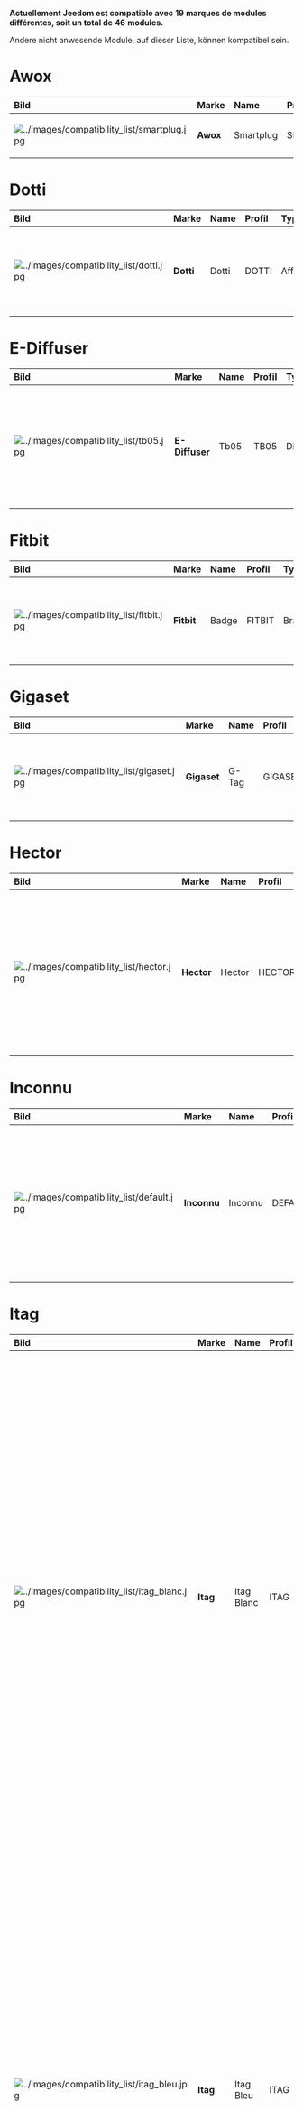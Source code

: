 **Actuellement Jeedom est compatible avec** **19** **marques de modules différentes, soit un total de** **46** **modules.**

Andere nicht anwesende Module, auf dieser Liste, können kompatibel sein.

Awox
====

<table>
<colgroup>
<col width="10%" />
<col width="3%" />
<col width="13%" />
<col width="6%" />
<col width="6%" />
<col width="20%" />
<col width="34%" />
<col width="6%" />
</colgroup>
<thead>
<tr class="header">
<th align="left">Bild</th>
<th align="left">Marke</th>
<th align="left">Name</th>
<th align="left">Profil</th>
<th align="left">Typ</th>
<th align="left">Hinweis</th>
<th align="left">Inklusion</th>
<th align="left">Link</th>
</tr>
</thead>
<tbody>
<tr class="odd">
<td align="left"><p><img src="../images/compatibility_list/smartplug.jpg" alt="../images/compatibility_list/smartplug.jpg" /></p></td>
<td align="left"><p><strong>Awox</strong></p></td>
<td align="left"><p>Smartplug</p></td>
<td align="left"><p>SMARTPLUG</p></td>
<td align="left"><p>Zwischenstecker</p></td>
<td align="left"></td>
<td align="left"><p>inklusions Modus</p></td>
<td align="left"></td>
</tr>
</tbody>
</table>

Dotti
=====

<table>
<colgroup>
<col width="10%" />
<col width="3%" />
<col width="13%" />
<col width="6%" />
<col width="6%" />
<col width="20%" />
<col width="34%" />
<col width="6%" />
</colgroup>
<thead>
<tr class="header">
<th align="left">Bild</th>
<th align="left">Marke</th>
<th align="left">Name</th>
<th align="left">Profil</th>
<th align="left">Typ</th>
<th align="left">Hinweis</th>
<th align="left">Inklusion</th>
<th align="left">Link</th>
</tr>
</thead>
<tbody>
<tr class="odd">
<td align="left"><p><img src="../images/compatibility_list/dotti.jpg" alt="../images/compatibility_list/dotti.jpg" /></p></td>
<td align="left"><p><strong>Dotti</strong></p></td>
<td align="left"><p>Dotti</p></td>
<td align="left"><p>DOTTI</p></td>
<td align="left"><p>Afficheur</p></td>
<td align="left"><p>Fonctionnera beaucoup mieux avec option garder la connection</p></td>
<td align="left"><p>Mode inclusion</p></td>
<td align="left"></td>
</tr>
</tbody>
</table>

E-Diffuser
==========

<table>
<colgroup>
<col width="10%" />
<col width="3%" />
<col width="13%" />
<col width="6%" />
<col width="6%" />
<col width="20%" />
<col width="34%" />
<col width="6%" />
</colgroup>
<thead>
<tr class="header">
<th align="left">Bild</th>
<th align="left">Marke</th>
<th align="left">Name</th>
<th align="left">Profil</th>
<th align="left">Typ</th>
<th align="left">Hinweis</th>
<th align="left">Inklusion</th>
<th align="left">Link</th>
</tr>
</thead>
<tbody>
<tr class="odd">
<td align="left"><p><img src="../images/compatibility_list/tb05.jpg" alt="../images/compatibility_list/tb05.jpg" /></p></td>
<td align="left"><p><strong>E-Diffuser</strong></p></td>
<td align="left"><p>Tb05</p></td>
<td align="left"><p>TB05</p></td>
<td align="left"><p>Diffuseur</p></td>
<td align="left"><p>Il est recommandé d’utiliser l’option garder la connection. Obligatoire pour tenter expérimentalement l’accès au couleur direct</p></td>
<td align="left"><p>Mode inclusion</p></td>
<td align="left"></td>
</tr>
</tbody>
</table>

Fitbit
======

<table>
<colgroup>
<col width="10%" />
<col width="3%" />
<col width="13%" />
<col width="6%" />
<col width="6%" />
<col width="20%" />
<col width="34%" />
<col width="6%" />
</colgroup>
<thead>
<tr class="header">
<th align="left">Bild</th>
<th align="left">Marke</th>
<th align="left">Name</th>
<th align="left">Profil</th>
<th align="left">Typ</th>
<th align="left">Hinweis</th>
<th align="left">Inklusion</th>
<th align="left">Link</th>
</tr>
</thead>
<tbody>
<tr class="odd">
<td align="left"><p><img src="../images/compatibility_list/fitbit.jpg" alt="../images/compatibility_list/fitbit.jpg" /></p></td>
<td align="left"><p><strong>Fitbit</strong></p></td>
<td align="left"><p>Badge</p></td>
<td align="left"><p>FITBIT</p></td>
<td align="left"><p>Bracelet</p></td>
<td align="left"><p>Uniquement pour de la présence</p>
<p><em>Piles : 1x3V CR2032</em></p></td>
<td align="left"><p>Mode inclusion</p></td>
<td align="left"></td>
</tr>
</tbody>
</table>

Gigaset
=======

<table>
<colgroup>
<col width="10%" />
<col width="3%" />
<col width="13%" />
<col width="6%" />
<col width="6%" />
<col width="20%" />
<col width="34%" />
<col width="6%" />
</colgroup>
<thead>
<tr class="header">
<th align="left">Bild</th>
<th align="left">Marke</th>
<th align="left">Name</th>
<th align="left">Profil</th>
<th align="left">Typ</th>
<th align="left">Hinweis</th>
<th align="left">Inklusion</th>
<th align="left">Link</th>
</tr>
</thead>
<tbody>
<tr class="odd">
<td align="left"><p><img src="../images/compatibility_list/gigaset.jpg" alt="../images/compatibility_list/gigaset.jpg" /></p></td>
<td align="left"><p><strong>Gigaset</strong></p></td>
<td align="left"><p>G-Tag</p></td>
<td align="left"><p>GIGASET</p></td>
<td align="left"><p>Présence</p></td>
<td align="left"><p>Uniquement pour de la présence</p>
<p><em>Piles : 1x3V CR2032</em></p></td>
<td align="left"><p>Mode inclusion</p></td>
<td align="left"></td>
</tr>
</tbody>
</table>

Hector
======

<table>
<colgroup>
<col width="10%" />
<col width="3%" />
<col width="13%" />
<col width="6%" />
<col width="6%" />
<col width="20%" />
<col width="34%" />
<col width="6%" />
</colgroup>
<thead>
<tr class="header">
<th align="left">Bild</th>
<th align="left">Marke</th>
<th align="left">Name</th>
<th align="left">Profil</th>
<th align="left">Typ</th>
<th align="left">Hinweis</th>
<th align="left">Inklusion</th>
<th align="left">Link</th>
</tr>
</thead>
<tbody>
<tr class="odd">
<td align="left"><p><img src="../images/compatibility_list/hector.jpg" alt="../images/compatibility_list/hector.jpg" /></p></td>
<td align="left"><p><strong>Hector</strong></p></td>
<td align="left"><p>Hector</p></td>
<td align="left"><p>HECTOR</p></td>
<td align="left"><p>Capteurs</p></td>
<td align="left"><p>Ne dois pas rester connecté en permanence sur votre téléphone si vous voulez l’interaction dans Jeedom</p>
<p><em>Piles : 1x3V CR2032</em></p></td>
<td align="left"><p>Mode inclusion</p></td>
<td align="left"></td>
</tr>
</tbody>
</table>

Inconnu
=======

<table>
<colgroup>
<col width="10%" />
<col width="3%" />
<col width="13%" />
<col width="6%" />
<col width="6%" />
<col width="20%" />
<col width="34%" />
<col width="6%" />
</colgroup>
<thead>
<tr class="header">
<th align="left">Bild</th>
<th align="left">Marke</th>
<th align="left">Name</th>
<th align="left">Profil</th>
<th align="left">Typ</th>
<th align="left">Hinweis</th>
<th align="left">Inklusion</th>
<th align="left">Link</th>
</tr>
</thead>
<tbody>
<tr class="odd">
<td align="left"><p><img src="../images/compatibility_list/default.jpg" alt="../images/compatibility_list/default.jpg" /></p></td>
<td align="left"><p><strong>Inconnu</strong></p></td>
<td align="left"><p>Inconnu</p></td>
<td align="left"><p>DEFAULT</p></td>
<td align="left"><p>Defaut</p></td>
<td align="left"><p>Uniquement pour les équipements non encore rajouté dans le plugin, pour a minima avoir la présence et les rssi ainsi que la data brute</p></td>
<td align="left"><p>Mode inclusion avec option <em>Inconnu</em></p></td>
<td align="left"></td>
</tr>
</tbody>
</table>

Itag
====

<table>
<colgroup>
<col width="10%" />
<col width="3%" />
<col width="13%" />
<col width="6%" />
<col width="6%" />
<col width="20%" />
<col width="34%" />
<col width="6%" />
</colgroup>
<thead>
<tr class="header">
<th align="left">Bild</th>
<th align="left">Marke</th>
<th align="left">Name</th>
<th align="left">Profil</th>
<th align="left">Typ</th>
<th align="left">Hinweis</th>
<th align="left">Inklusion</th>
<th align="left">Link</th>
</tr>
</thead>
<tbody>
<tr class="odd">
<td align="left"><p><img src="../images/compatibility_list/itag_blanc.jpg" alt="../images/compatibility_list/itag_blanc.jpg" /></p></td>
<td align="left"><p><strong>Itag</strong></p></td>
<td align="left"><p>Itag Blanc</p></td>
<td align="left"><p>ITAG</p></td>
<td align="left"><p>Boutons</p></td>
<td align="left"><p>Attention pour que le bouton fonctionne il faut cocher garder la connection, a partir de ce moment là la connection est gardée et le bouton n’est plus visible des autres antennes. La connection se fait dès que le bouton est visible dans un délai de 20 secondes (cela se confirme par l’arrêt du clignotement) et cela uniquement sur l’antenne choisi en emission (dans ce cas la il faut bien evidemment choisir la même en réception et émission)</p>
<p><em>Piles : 1x3V CR2032</em></p></td>
<td align="left"><p>Mode inclusion auto et appui sur le bouton</p></td>
<td align="left"></td>
</tr>
<tr class="even">
<td align="left"><p><img src="../images/compatibility_list/itag_bleu.jpg" alt="../images/compatibility_list/itag_bleu.jpg" /></p></td>
<td align="left"><p><strong>Itag</strong></p></td>
<td align="left"><p>Itag Bleu</p></td>
<td align="left"><p>ITAG</p></td>
<td align="left"><p>Boutons</p></td>
<td align="left"><p>Attention pour que le bouton fonctionne il faut cocher garder la connection, a partir de ce moment là la connection est gardée et le bouton n’est plus visible des autres antennes. La connection se fait dès que le bouton est visible dans un délai de 20 secondes (cela se confirme par l’arrêt du clignotement) et cela uniquement sur l’antenne choisi en emission (dans ce cas la il faut bien evidemment choisir la même en réception et émission)</p>
<p><em>Piles : 1x3V CR2032</em></p></td>
<td align="left"><p>Mode inclusion auto et appui sur le bouton</p></td>
<td align="left"></td>
</tr>
<tr class="odd">
<td align="left"><p><img src="../images/compatibility_list/itag.jpg" alt="../images/compatibility_list/itag.jpg" /></p></td>
<td align="left"><p><strong>Itag</strong></p></td>
<td align="left"><p>Itag Noir</p></td>
<td align="left"><p>ITAG</p></td>
<td align="left"><p>Boutons</p></td>
<td align="left"><p>Attention pour que le bouton fonctionne il faut cocher garder la connection, a partir de ce moment là la connection est gardée et le bouton n’est plus visible des autres antennes. La connection se fait dès que le bouton est visible dans un délai de 20 secondes (cela se confirme par l’arrêt du clignotement) et cela uniquement sur l’antenne choisi en emission (dans ce cas la il faut bien evidemment choisir la même en réception et émission)</p>
<p><em>Piles : 1x3V CR2032</em></p></td>
<td align="left"><p>Mode inclusion auto et appui sur le bouton</p></td>
<td align="left"></td>
</tr>
<tr class="even">
<td align="left"><p><img src="../images/compatibility_list/itag_rose.jpg" alt="../images/compatibility_list/itag_rose.jpg" /></p></td>
<td align="left"><p><strong>Itag</strong></p></td>
<td align="left"><p>Itag Rose</p></td>
<td align="left"><p>ITAG</p></td>
<td align="left"><p>Boutons</p></td>
<td align="left"><p>Attention pour que le bouton fonctionne il faut cocher garder la connection, a partir de ce moment là la connection est gardée et le bouton n’est plus visible des autres antennes. La connection se fait dès que le bouton est visible dans un délai de 20 secondes (cela se confirme par l’arrêt du clignotement) et cela uniquement sur l’antenne choisi en emission (dans ce cas la il faut bien evidemment choisir la même en réception et émission)</p>
<p><em>Piles : 1x3V CR2032</em></p></td>
<td align="left"><p>Mode inclusion auto et appui sur le bouton</p></td>
<td align="left"></td>
</tr>
<tr class="odd">
<td align="left"><p><img src="../images/compatibility_list/itag_vert.jpg" alt="../images/compatibility_list/itag_vert.jpg" /></p></td>
<td align="left"><p><strong>Itag</strong></p></td>
<td align="left"><p>Itag Vert</p></td>
<td align="left"><p>ITAG</p></td>
<td align="left"><p>Boutons</p></td>
<td align="left"><p>Attention pour que le bouton fonctionne il faut cocher garder la connection, a partir de ce moment là la connection est gardée et le bouton n’est plus visible des autres antennes. La connection se fait dès que le bouton est visible dans un délai de 20 secondes (cela se confirme par l’arrêt du clignotement) et cela uniquement sur l’antenne choisi en emission (dans ce cas la il faut bien evidemment choisir la même en réception et émission)</p>
<p><em>Piles : 1x3V CR2032</em></p></td>
<td align="left"><p>Mode inclusion auto et appui sur le bouton</p></td>
<td align="left"></td>
</tr>
</tbody>
</table>

Logitech
========

<table>
<colgroup>
<col width="10%" />
<col width="3%" />
<col width="13%" />
<col width="6%" />
<col width="6%" />
<col width="20%" />
<col width="34%" />
<col width="6%" />
</colgroup>
<thead>
<tr class="header">
<th align="left">Bild</th>
<th align="left">Marke</th>
<th align="left">Name</th>
<th align="left">Profil</th>
<th align="left">Typ</th>
<th align="left">Hinweis</th>
<th align="left">Inklusion</th>
<th align="left">Link</th>
</tr>
</thead>
<tbody>
<tr class="odd">
<td align="left"><p><img src="../images/compatibility_list/logiswitch_blanc.jpg" alt="../images/compatibility_list/logiswitch_blanc.jpg" /></p></td>
<td align="left"><p><strong>Logitech</strong></p></td>
<td align="left"><p>Logitech Pop blanc</p></td>
<td align="left"><p>LOGISWITCH</p></td>
<td align="left"><p>Boutons</p></td>
<td align="left"><p>Ne doit absolument pas être connecté sur un autre appareil</p></td>
<td align="left"><p>Mode inclusion et appui sur le bouton</p></td>
<td align="left"></td>
</tr>
<tr class="even">
<td align="left"><p><img src="../images/compatibility_list/logiswitch_gris.jpg" alt="../images/compatibility_list/logiswitch_gris.jpg" /></p></td>
<td align="left"><p><strong>Logitech</strong></p></td>
<td align="left"><p>Logitech Pop gris</p></td>
<td align="left"><p>LOGISWITCH</p></td>
<td align="left"><p>Boutons</p></td>
<td align="left"><p>Ne doit absolument pas être connecté sur un autre appareil</p></td>
<td align="left"><p>Mode inclusion et appui sur le bouton</p></td>
<td align="left"></td>
</tr>
<tr class="odd">
<td align="left"><p><img src="../images/compatibility_list/logiswitch.jpg" alt="../images/compatibility_list/logiswitch.jpg" /></p></td>
<td align="left"><p><strong>Logitech</strong></p></td>
<td align="left"><p>Logitech Pop rouge</p></td>
<td align="left"><p>LOGISWITCH</p></td>
<td align="left"><p>Boutons</p></td>
<td align="left"><p>Ne doit absolument pas être connecté sur un autre appareil</p></td>
<td align="left"><p>Mode inclusion et appui sur le bouton</p></td>
<td align="left"></td>
</tr>
<tr class="even">
<td align="left"><p><img src="../images/compatibility_list/logiswitch_vert.jpg" alt="../images/compatibility_list/logiswitch_vert.jpg" /></p></td>
<td align="left"><p><strong>Logitech</strong></p></td>
<td align="left"><p>Logitech Pop vert</p></td>
<td align="left"><p>LOGISWITCH</p></td>
<td align="left"><p>Boutons</p></td>
<td align="left"><p>Ne doit absolument pas être connecté sur un autre appareil</p></td>
<td align="left"><p>Mode inclusion et appui sur le bouton</p></td>
<td align="left"></td>
</tr>
</tbody>
</table>

Lyl Smart
=========

<table>
<colgroup>
<col width="10%" />
<col width="3%" />
<col width="13%" />
<col width="6%" />
<col width="6%" />
<col width="20%" />
<col width="34%" />
<col width="6%" />
</colgroup>
<thead>
<tr class="header">
<th align="left">Bild</th>
<th align="left">Marke</th>
<th align="left">Name</th>
<th align="left">Profil</th>
<th align="left">Typ</th>
<th align="left">Hinweis</th>
<th align="left">Inklusion</th>
<th align="left">Link</th>
</tr>
</thead>
<tbody>
<tr class="odd">
<td align="left"><p><img src="../images/compatibility_list/jinlin.jpg" alt="../images/compatibility_list/jinlin.jpg" /></p></td>
<td align="left"><p><strong>Lyl Smart</strong></p></td>
<td align="left"><p>Jinlin</p></td>
<td align="left"><p>JINLIN</p></td>
<td align="left"><p>Lumière</p></td>
<td align="left"><p>Uniquement pour de la présence (le reste viendra)</p>
<p><em>Piles : Batterie</em></p></td>
<td align="left"><p>Mode inclusion</p></td>
<td align="left"></td>
</tr>
</tbody>
</table>

Myfox
=====

<table>
<colgroup>
<col width="10%" />
<col width="3%" />
<col width="13%" />
<col width="6%" />
<col width="6%" />
<col width="20%" />
<col width="34%" />
<col width="6%" />
</colgroup>
<thead>
<tr class="header">
<th align="left">Bild</th>
<th align="left">Marke</th>
<th align="left">Name</th>
<th align="left">Profil</th>
<th align="left">Typ</th>
<th align="left">Hinweis</th>
<th align="left">Inklusion</th>
<th align="left">Link</th>
</tr>
</thead>
<tbody>
<tr class="odd">
<td align="left"><p><img src="../images/compatibility_list/myfox.jpg" alt="../images/compatibility_list/myfox.jpg" /></p></td>
<td align="left"><p><strong>Myfox</strong></p></td>
<td align="left"><p>Badge</p></td>
<td align="left"><p>MYFOX</p></td>
<td align="left"><p>Présence</p></td>
<td align="left"><p>Uniquement pour de la présence</p>
<p><em>Piles : 1x3V CR2032</em></p></td>
<td align="left"><p>Mode inclusion</p></td>
<td align="left"></td>
</tr>
</tbody>
</table>

Nodon
=====

<table>
<colgroup>
<col width="10%" />
<col width="3%" />
<col width="13%" />
<col width="6%" />
<col width="6%" />
<col width="20%" />
<col width="34%" />
<col width="6%" />
</colgroup>
<thead>
<tr class="header">
<th align="left">Bild</th>
<th align="left">Marke</th>
<th align="left">Name</th>
<th align="left">Profil</th>
<th align="left">Typ</th>
<th align="left">Hinweis</th>
<th align="left">Inklusion</th>
<th align="left">Link</th>
</tr>
</thead>
<tbody>
<tr class="odd">
<td align="left"><p><img src="../images/compatibility_list/niu_white.jpg" alt="../images/compatibility_list/niu_white.jpg" /></p></td>
<td align="left"><p><strong>Nodon</strong></p></td>
<td align="left"><p>Niu Blanc</p></td>
<td align="left"><p>NIU</p></td>
<td align="left"><p>Boutons</p></td>
<td align="left"><p>Disponible en plusieurs coloris</p>
<p><em>Piles : 1x3V CR2032</em></p></td>
<td align="left"><p>Mode inclusion et appui sur le bouton</p></td>
<td align="left"></td>
</tr>
<tr class="even">
<td align="left"><p><img src="../images/compatibility_list/niu_cozygrey.jpg" alt="../images/compatibility_list/niu_cozygrey.jpg" /></p></td>
<td align="left"><p><strong>Nodon</strong></p></td>
<td align="left"><p>Niu Gris</p></td>
<td align="left"><p>NIU</p></td>
<td align="left"><p>Boutons</p></td>
<td align="left"><p>Disponible en plusieurs coloris</p>
<p><em>Piles : 1x3V CR2032</em></p></td>
<td align="left"><p>Mode inclusion et appui sur le bouton</p></td>
<td align="left"></td>
</tr>
<tr class="odd">
<td align="left"><p><img src="../images/compatibility_list/niu_lagoon.jpg" alt="../images/compatibility_list/niu_lagoon.jpg" /></p></td>
<td align="left"><p><strong>Nodon</strong></p></td>
<td align="left"><p>Niu Lagoon</p></td>
<td align="left"><p>NIU</p></td>
<td align="left"><p>Boutons</p></td>
<td align="left"><p>Disponible en plusieurs coloris</p>
<p><em>Piles : 1x3V CR2032</em></p></td>
<td align="left"><p>Mode inclusion et appui sur le bouton</p></td>
<td align="left"></td>
</tr>
<tr class="even">
<td align="left"><p><img src="../images/compatibility_list/niu_softberry.jpg" alt="../images/compatibility_list/niu_softberry.jpg" /></p></td>
<td align="left"><p><strong>Nodon</strong></p></td>
<td align="left"><p>Niu Softberry</p></td>
<td align="left"><p>NIU</p></td>
<td align="left"><p>Boutons</p></td>
<td align="left"><p>Disponible en plusieurs coloris</p>
<p><em>Piles : 1x3V CR2032</em></p></td>
<td align="left"><p>Mode inclusion et appui sur le bouton</p></td>
<td align="left"></td>
</tr>
<tr class="odd">
<td align="left"><p><img src="../images/compatibility_list/niu_techblue.jpg" alt="../images/compatibility_list/niu_techblue.jpg" /></p></td>
<td align="left"><p><strong>Nodon</strong></p></td>
<td align="left"><p>Niu Techblue</p></td>
<td align="left"><p>NIU</p></td>
<td align="left"><p>Boutons</p></td>
<td align="left"><p>Disponible en plusieurs coloris</p>
<p><em>Piles : 1x3V CR2032</em></p></td>
<td align="left"><p>Mode inclusion et appui sur le bouton</p></td>
<td align="left"></td>
</tr>
<tr class="even">
<td align="left"><p><img src="../images/compatibility_list/niu_wazabi.jpg" alt="../images/compatibility_list/niu_wazabi.jpg" /></p></td>
<td align="left"><p><strong>Nodon</strong></p></td>
<td align="left"><p>Niu Wazabi</p></td>
<td align="left"><p>NIU</p></td>
<td align="left"><p>Boutons</p></td>
<td align="left"><p>Disponible en plusieurs coloris</p>
<p><em>Piles : 1x3V CR2032</em></p></td>
<td align="left"><p>Mode inclusion et appui sur le bouton</p></td>
<td align="left"></td>
</tr>
</tbody>
</table>

Noke
====

<table>
<colgroup>
<col width="10%" />
<col width="3%" />
<col width="13%" />
<col width="6%" />
<col width="6%" />
<col width="20%" />
<col width="34%" />
<col width="6%" />
</colgroup>
<thead>
<tr class="header">
<th align="left">Bild</th>
<th align="left">Marke</th>
<th align="left">Name</th>
<th align="left">Profil</th>
<th align="left">Typ</th>
<th align="left">Hinweis</th>
<th align="left">Inklusion</th>
<th align="left">Link</th>
</tr>
</thead>
<tbody>
<tr class="odd">
<td align="left"><p><img src="../images/compatibility_list/noke.jpg" alt="../images/compatibility_list/noke.jpg" /></p></td>
<td align="left"><p><strong>Noke</strong></p></td>
<td align="left"><p>Noke</p></td>
<td align="left"><p>NOKE</p></td>
<td align="left"><p>Cadenas</p></td>
<td align="left"><p>Visible que sur appui du bouton (peut fonctionner via un hack des trames pour récupérer la clé) mais ne sera pas fait car illégal</p>
<p><em>Piles : 1x3V CR2032</em></p></td>
<td align="left"><p>Mode inclusion</p></td>
<td align="left"></td>
</tr>
</tbody>
</table>

Nut
===

<table>
<colgroup>
<col width="10%" />
<col width="3%" />
<col width="13%" />
<col width="6%" />
<col width="6%" />
<col width="20%" />
<col width="34%" />
<col width="6%" />
</colgroup>
<thead>
<tr class="header">
<th align="left">Bild</th>
<th align="left">Marke</th>
<th align="left">Name</th>
<th align="left">Profil</th>
<th align="left">Typ</th>
<th align="left">Hinweis</th>
<th align="left">Inklusion</th>
<th align="left">Link</th>
</tr>
</thead>
<tbody>
<tr class="odd">
<td align="left"><p><img src="../images/compatibility_list/nut_mini_bleu.jpg" alt="../images/compatibility_list/nut_mini_bleu.jpg" /></p></td>
<td align="left"><p><strong>Nut</strong></p></td>
<td align="left"><p>Nut Mini Bleu</p></td>
<td align="left"><p>NUT</p></td>
<td align="left"><p>Présence</p></td>
<td align="left"><p><em>Piles : 1x3V CR2032</em></p></td>
<td align="left"><p>Mode inclusion</p></td>
<td align="left"></td>
</tr>
<tr class="even">
<td align="left"><p><img src="../images/compatibility_list/nut.jpg" alt="../images/compatibility_list/nut.jpg" /></p></td>
<td align="left"><p><strong>Nut</strong></p></td>
<td align="left"><p>Nut</p></td>
<td align="left"><p>NUT</p></td>
<td align="left"><p>Présence</p></td>
<td align="left"><p>Uniquement pour de la présence</p>
<p><em>Piles : 1x3V CR2032</em></p></td>
<td align="left"><p>Mode inclusion</p></td>
<td align="left"></td>
</tr>
</tbody>
</table>

Playbulb
========

<table>
<colgroup>
<col width="10%" />
<col width="3%" />
<col width="13%" />
<col width="6%" />
<col width="6%" />
<col width="20%" />
<col width="34%" />
<col width="6%" />
</colgroup>
<thead>
<tr class="header">
<th align="left">Bild</th>
<th align="left">Marke</th>
<th align="left">Name</th>
<th align="left">Profil</th>
<th align="left">Typ</th>
<th align="left">Hinweis</th>
<th align="left">Inklusion</th>
<th align="left">Link</th>
</tr>
</thead>
<tbody>
<tr class="odd">
<td align="left"><p><img src="../images/compatibility_list/bluelabel.jpg" alt="../images/compatibility_list/bluelabel.jpg" /></p></td>
<td align="left"><p><strong>Playbulb</strong></p></td>
<td align="left"><p>BlueLabel</p></td>
<td align="left"><p>BLUELABEL</p></td>
<td align="left"><p>Lumières</p></td>
<td align="left"><p>Portée capricieuse, qui peut justifier un traitement des actions un tout petit peu long. Peut être détecté à la place d’un autre playbulb si c’est le cas changez dans le menu déroulant</p></td>
<td align="left"><p>Mode inclusion</p></td>
<td align="left"></td>
</tr>
<tr class="even">
<td align="left"><p><img src="../images/compatibility_list/candle.jpg" alt="../images/compatibility_list/candle.jpg" /></p></td>
<td align="left"><p><strong>Playbulb</strong></p></td>
<td align="left"><p>Candle</p></td>
<td align="left"><p>CANDLE</p></td>
<td align="left"><p>Lumières</p></td>
<td align="left"><p>Portée capricieuse, qui peut justifier un traitement des actions un tout petit peu long. Peut être détecté à la place d’un autre playbulb si c’est le cas changez dans le menu déroulant</p></td>
<td align="left"><p>Mode inclusion</p></td>
<td align="left"></td>
</tr>
<tr class="odd">
<td align="left"><p><img src="../images/compatibility_list/color.jpg" alt="../images/compatibility_list/color.jpg" /></p></td>
<td align="left"><p><strong>Playbulb</strong></p></td>
<td align="left"><p>Color</p></td>
<td align="left"><p>COLOR</p></td>
<td align="left"><p>Lumières</p></td>
<td align="left"><p>Portée capricieuse, qui peut justifier un traitement des actions un tout petit peu long. Peut être détecté à la place d’un autre playbulb si c’est le cas changez dans le menu déroulant</p></td>
<td align="left"><p>Mode inclusion</p></td>
<td align="left"></td>
</tr>
<tr class="even">
<td align="left"><p><img src="../images/compatibility_list/garden19.jpg" alt="../images/compatibility_list/garden19.jpg" /></p></td>
<td align="left"><p><strong>Playbulb</strong></p></td>
<td align="left"><p>Garden v1.9</p></td>
<td align="left"><p>GARDEN19</p></td>
<td align="left"><p>Lumières</p></td>
<td align="left"><p>Portée capricieuse, qui peut justifier un traitement des actions un tout petit peu long. Peut être détecté à la place d’un autre playbulb si c’est le cas changez dans le menu déroulant</p></td>
<td align="left"><p>Mode inclusion</p></td>
<td align="left"></td>
</tr>
<tr class="odd">
<td align="left"><p><img src="../images/compatibility_list/garden.jpg" alt="../images/compatibility_list/garden.jpg" /></p></td>
<td align="left"><p><strong>Playbulb</strong></p></td>
<td align="left"><p>Garden</p></td>
<td align="left"><p>GARDEN</p></td>
<td align="left"><p>Lumières</p></td>
<td align="left"><p>Portée capricieuse, qui peut justifier un traitement des actions un tout petit peu long. Peut être détecté à la place d’un autre playbulb si c’est le cas changez dans le menu déroulant</p></td>
<td align="left"><p>Mode inclusion</p></td>
<td align="left"></td>
</tr>
<tr class="even">
<td align="left"><p><img src="../images/compatibility_list/original.jpg" alt="../images/compatibility_list/original.jpg" /></p></td>
<td align="left"><p><strong>Playbulb</strong></p></td>
<td align="left"><p>Original</p></td>
<td align="left"><p>ORIGINAL</p></td>
<td align="left"><p>Lumières</p></td>
<td align="left"><p>Portée capricieuse, qui peut justifier un traitement des actions un tout petit peu long. Peut être détecté à la place d’un autre playbulb si c’est le cas changez dans le menu déroulant</p></td>
<td align="left"><p>Mode inclusion</p></td>
<td align="left"></td>
</tr>
<tr class="odd">
<td align="left"><p><img src="../images/compatibility_list/rainbow.jpg" alt="../images/compatibility_list/rainbow.jpg" /></p></td>
<td align="left"><p><strong>Playbulb</strong></p></td>
<td align="left"><p>Rainbow</p></td>
<td align="left"><p>RAINBOW</p></td>
<td align="left"><p>Lumières</p></td>
<td align="left"><p>Portée capricieuse, qui peut justifier un traitement des actions un tout petit peu long. Peut être détecté à la place d’un autre playbulb si c’est le cas changez dans le menu déroulant</p></td>
<td align="left"><p>Mode inclusion</p></td>
<td align="left"></td>
</tr>
<tr class="even">
<td align="left"><p><img src="../images/compatibility_list/smart.jpg" alt="../images/compatibility_list/smart.jpg" /></p></td>
<td align="left"><p><strong>Playbulb</strong></p></td>
<td align="left"><p>Smart</p></td>
<td align="left"><p>SMART</p></td>
<td align="left"><p>Lumières</p></td>
<td align="left"><p>Portée capricieuse, qui peut justifier un traitement des actions un tout petit peu long. Peut être détecté à la place d’un autre playbulb si c’est le cas changez dans le menu déroulant</p></td>
<td align="left"><p>Mode inclusion</p></td>
<td align="left"></td>
</tr>
<tr class="odd">
<td align="left"><p><img src="../images/compatibility_list/sphere.jpg" alt="../images/compatibility_list/sphere.jpg" /></p></td>
<td align="left"><p><strong>Playbulb</strong></p></td>
<td align="left"><p>Sphere</p></td>
<td align="left"><p>SPHERE</p></td>
<td align="left"><p>Lumières</p></td>
<td align="left"><p>Portée capricieuse, qui peut justifier un traitement des actions un tout petit peu long. Peut être détecté à la place d’un autre playbulb si c’est le cas changez dans le menu déroulant</p></td>
<td align="left"><p>Mode inclusion</p></td>
<td align="left"></td>
</tr>
<tr class="even">
<td align="left"><p><img src="../images/compatibility_list/sphere17.jpg" alt="../images/compatibility_list/sphere17.jpg" /></p></td>
<td align="left"><p><strong>Playbulb</strong></p></td>
<td align="left"><p>Sphère</p></td>
<td align="left"><p>SPHERE17</p></td>
<td align="left"><p>Lumières</p></td>
<td align="left"><p>Portée capricieuse, qui peut justifier un traitement des actions un tout petit peu long. Peut être détecté à la place d’un autre playbulb si c’est le cas changez dans le menu déroulant</p></td>
<td align="left"><p>Mode inclusion</p></td>
<td align="left"></td>
</tr>
</tbody>
</table>

Tibe
====

<table>
<colgroup>
<col width="10%" />
<col width="3%" />
<col width="13%" />
<col width="6%" />
<col width="6%" />
<col width="20%" />
<col width="34%" />
<col width="6%" />
</colgroup>
<thead>
<tr class="header">
<th align="left">Bild</th>
<th align="left">Marke</th>
<th align="left">Name</th>
<th align="left">Profil</th>
<th align="left">Typ</th>
<th align="left">Hinweis</th>
<th align="left">Inklusion</th>
<th align="left">Link</th>
</tr>
</thead>
<tbody>
<tr class="odd">
<td align="left"><p><img src="../images/compatibility_list/ticatag.jpg" alt="../images/compatibility_list/ticatag.jpg" /></p></td>
<td align="left"><p><strong>Tibe</strong></p></td>
<td align="left"><p>Ticatag</p></td>
<td align="left"><p>TICATAG</p></td>
<td align="left"><p>Boutons</p></td>
<td align="left"><p>Le relachement est envoyé même après un appui simple ou appui double</p>
<p><em>Piles : 1x3V CR2032</em></p></td>
<td align="left"><p>Mode inclusion et appui sur le bouton</p></td>
<td align="left"></td>
</tr>
</tbody>
</table>

Wistiki
=======

<table>
<colgroup>
<col width="10%" />
<col width="3%" />
<col width="13%" />
<col width="6%" />
<col width="6%" />
<col width="20%" />
<col width="34%" />
<col width="6%" />
</colgroup>
<thead>
<tr class="header">
<th align="left">Bild</th>
<th align="left">Marke</th>
<th align="left">Name</th>
<th align="left">Profil</th>
<th align="left">Typ</th>
<th align="left">Hinweis</th>
<th align="left">Inklusion</th>
<th align="left">Link</th>
</tr>
</thead>
<tbody>
<tr class="odd">
<td align="left"><p><img src="../images/compatibility_list/wistiki.jpg" alt="../images/compatibility_list/wistiki.jpg" /></p></td>
<td align="left"><p><strong>Wistiki</strong></p></td>
<td align="left"><p>Wistiki</p></td>
<td align="left"><p>WISTIKI</p></td>
<td align="left"><p>Présence</p></td>
<td align="left"><p>Uniquement pour de la présence</p>
<p><em>Piles : 1x3V CR2032</em></p></td>
<td align="left"><p>Mode inclusion</p></td>
<td align="left"></td>
</tr>
</tbody>
</table>

Ist Xiaomi

<table>
<colgroup>
<col width="10%" />
<col width="3%" />
<col width="13%" />
<col width="6%" />
<col width="6%" />
<col width="20%" />
<col width="34%" />
<col width="6%" />
</colgroup>
<thead>
<tr class="header">
<th align="left">Bild</th>
<th align="left">Marke</th>
<th align="left">Name</th>
<th align="left">Profil</th>
<th align="left">Typ</th>
<th align="left">Hinweis</th>
<th align="left">Inklusion</th>
<th align="left">Link</th>
</tr>
</thead>
<tbody>
<tr class="odd">
<td align="left"><p><img src="../images/compatibility_list/miscale.jpg" alt="../images/compatibility_list/miscale.jpg" /></p></td>
<td align="left"><p><strong>Xiaomi</strong></p></td>
<td align="left"><p>MiScale</p></td>
<td align="left"><p>MISCALE</p></td>
<td align="left"><p>Scale</p></td>
<td align="left"><p>Gestion de profils complète</p>
<p><em>Batterien : 4x1.5V AA</em></p></td>
<td align="left"><p>inclusions Modus</p></td>
<td align="left"></td>
</tr>
<tr class="even">
<td align="left"><p><img src="../images/compatibility_list/mibandcolor.jpg" alt="../images/compatibility_list/mibandcolor.jpg" /></p></td>
<td align="left"><p><strong>Xiaomi</strong></p></td>
<td align="left"><p>Miband (avec led couleur)</p></td>
<td align="left"><p>MIBANDCOLOR</p></td>
<td align="left"><p>Santé</p></td>
<td align="left"><p>Selon les firmwares peut ne plus fonctionner. Attention si le bracelet est connecté à votre smartphone il est plus visible en bluetooth</p>
<p><em>Piles : Batterie</em></p></td>
<td align="left"><p>Mode inclusion</p></td>
<td align="left"></td>
</tr>
<tr class="odd">
<td align="left"><p><img src="../images/compatibility_list/miband1s.jpg" alt="../images/compatibility_list/miband1s.jpg" /></p></td>
<td align="left"><p><strong>Xiaomi</strong></p></td>
<td align="left"><p>Miband1s</p></td>
<td align="left"><p>MIBAND1S</p></td>
<td align="left"><p>Santé</p></td>
<td align="left"><p>Selon les firmwares peut ne plus fonctionner. Attention si le bracelet est connecté à votre smartphone il est plus visible en bluetooth</p>
<p><em>Piles : Batterie</em></p></td>
<td align="left"><p>Mode inclusion</p></td>
<td align="left"></td>
</tr>
<tr class="even">
<td align="left"><p><img src="../images/compatibility_list/miband2.jpg" alt="../images/compatibility_list/miband2.jpg" /></p></td>
<td align="left"><p><strong>Xiaomi</strong></p></td>
<td align="left"><p>Miband2</p></td>
<td align="left"><p>MIBAND2</p></td>
<td align="left"><p>Santé</p></td>
<td align="left"><p>Selon les firmwares peut ne plus fonctionner. Attention si le bracelet est connecté à votre smartphone il est plus visible en bluetooth</p>
<p><em>Piles : Batterie</em></p></td>
<td align="left"><p>Mode inclusion</p></td>
<td align="left"></td>
</tr>
<tr class="odd">
<td align="left"><p><img src="../images/compatibility_list/miband1.jpg" alt="../images/compatibility_list/miband1.jpg" /></p></td>
<td align="left"><p><strong>Xiaomi</strong></p></td>
<td align="left"><p>Miband</p></td>
<td align="left"><p>MIBAND1</p></td>
<td align="left"><p>Santé</p></td>
<td align="left"><p>Selon les firmwares peut ne plus fonctionner. Attention si le bracelet est connecté à votre smartphone il est plus visible en bluetooth</p>
<p><em>Piles : Batterie</em></p></td>
<td align="left"><p>Mode inclusion</p></td>
<td align="left"></td>
</tr>
<tr class="even">
<td align="left"><p><img src="../images/compatibility_list/miflora.jpg" alt="../images/compatibility_list/miflora.jpg" /></p></td>
<td align="left"><p><strong>Xiaomi</strong></p></td>
<td align="left"><p>Miflora</p></td>
<td align="left"><p>MIFLORA</p></td>
<td align="left"><p>Capteurs</p></td>
<td align="left"><p>Capteurs de plantes</p>
<p><em>Piles : 1x3V CR2032</em></p></td>
<td align="left"><p>Mode inclusion</p></td>
<td align="left"></td>
</tr>
</tbody>
</table>

Yeelight
========

<table>
<colgroup>
<col width="10%" />
<col width="3%" />
<col width="13%" />
<col width="6%" />
<col width="6%" />
<col width="20%" />
<col width="34%" />
<col width="6%" />
</colgroup>
<thead>
<tr class="header">
<th align="left">Bild</th>
<th align="left">Marke</th>
<th align="left">Name</th>
<th align="left">Profil</th>
<th align="left">Typ</th>
<th align="left">Hinweis</th>
<th align="left">Inklusion</th>
<th align="left">Link</th>
</tr>
</thead>
<tbody>
<tr class="odd">
<td align="left"><p><img src="../images/compatibility_list/yeelight_bed.jpg" alt="../images/compatibility_list/yeelight_bed.jpg" /></p></td>
<td align="left"><p><strong>Yeelight</strong></p></td>
<td align="left"><p>Bed</p></td>
<td align="left"><p>YEELIGHT BED</p></td>
<td align="left"><p>Lumières</p></td>
<td align="left"><p>Il faut valider l’appairage en appuyant sur le bouton. Si éteint il faut allumer avant de choisir une couleur</p></td>
<td align="left"><p>Mode inclusion</p></td>
<td align="left"></td>
</tr>
</tbody>
</table>

> **Note**
>
> Diese Liste basiert auf Benutzer Feedback, das Jeedom Team kann also nicht garantieren, dass alle Module dieser Liste 100% funktiontüchtig sind.

